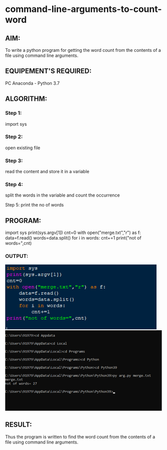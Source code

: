 # command-line-arguments-to-count-word
## AIM:
To write a python program for getting the word count from the contents of a file using command line arguments.
## EQUIPEMENT'S REQUIRED: 
PC
Anaconda - Python 3.7
## ALGORITHM: 
### Step 1:
import sys

### Step 2:
open existing file

### Step 3:
read the content and store it in a variable

### Step 4:
split the words in the variable and count the occurrence

Step 5:
print the no of words 

## PROGRAM:
import sys
print(sys.argv[1])
cnt=0
with open("merge.txt","r") as f:
    data=f.read()
    words=data.split()
    for i in words:
        cnt+=1
print("not of words=",cnt)

### OUTPUT:
![](o2.png)
![](o3.png)

## RESULT:
Thus the program is written to find the word count from the contents of a file using command line arguments.
